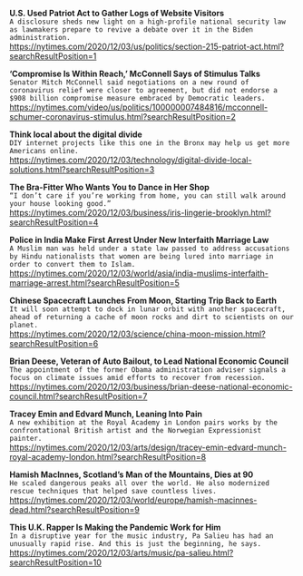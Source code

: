 **U.S. Used Patriot Act to Gather Logs of Website Visitors**\
`A disclosure sheds new light on a high-profile national security law as lawmakers prepare to revive a debate over it in the Biden administration.`\
https://nytimes.com/2020/12/03/us/politics/section-215-patriot-act.html?searchResultPosition=1

**‘Compromise Is Within Reach,’ McConnell Says of Stimulus Talks**\
`Senator Mitch McConnell said negotiations on a new round of coronavirus relief were closer to agreement, but did not endorse a $908 billion compromise measure embraced by Democratic leaders.`\
https://nytimes.com/video/us/politics/100000007484816/mcconnell-schumer-coronavirus-stimulus.html?searchResultPosition=2

**Think local about the digital divide**\
`DIY internet projects like this one in the Bronx may help us get more Americans online.`\
https://nytimes.com/2020/12/03/technology/digital-divide-local-solutions.html?searchResultPosition=3

**The Bra-Fitter Who Wants You to Dance in Her Shop**\
`“I don’t care if you’re working from home, you can still walk around your house looking good.”`\
https://nytimes.com/2020/12/03/business/iris-lingerie-brooklyn.html?searchResultPosition=4

**Police in India Make First Arrest Under New Interfaith Marriage Law**\
`A Muslim man was held under a state law passed to address accusations by Hindu nationalists that women are being lured into marriage in order to convert them to Islam.`\
https://nytimes.com/2020/12/03/world/asia/india-muslims-interfaith-marriage-arrest.html?searchResultPosition=5

**Chinese Spacecraft Launches From Moon, Starting Trip Back to Earth**\
`It will soon attempt to dock in lunar orbit with another spacecraft, ahead of returning a cache of moon rocks and dirt to scientists on our planet.`\
https://nytimes.com/2020/12/03/science/china-moon-mission.html?searchResultPosition=6

**Brian Deese, Veteran of Auto Bailout, to Lead National Economic Council**\
`The appointment of the former Obama administration adviser signals a focus on climate issues amid efforts to recover from recession.`\
https://nytimes.com/2020/12/03/business/brian-deese-national-economic-council.html?searchResultPosition=7

**Tracey Emin and Edvard Munch, Leaning Into Pain**\
`A new exhibition at the Royal Academy in London pairs works by the confrontational British artist and the Norwegian Expressionist painter.`\
https://nytimes.com/2020/12/03/arts/design/tracey-emin-edvard-munch-royal-academy-london.html?searchResultPosition=8

**Hamish MacInnes, Scotland’s Man of the Mountains, Dies at 90**\
`He scaled dangerous peaks all over the world. He also modernized rescue techniques that helped save countless lives.`\
https://nytimes.com/2020/12/03/world/europe/hamish-macinnes-dead.html?searchResultPosition=9

**This U.K. Rapper Is Making the Pandemic Work for Him**\
`In a disruptive year for the music industry, Pa Salieu has had an unusually rapid rise. And this is just the beginning, he says.`\
https://nytimes.com/2020/12/03/arts/music/pa-salieu.html?searchResultPosition=10


